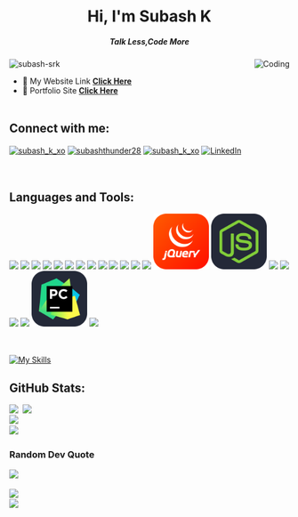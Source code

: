 <h1 align="center">Hi, I'm Subash K</h1>

<h5 align="center">Talk Less,Code More</h5>
<img align="right" alt="Coding" src="https://user-images.githubusercontent.com/74038190/225813708-98b745f2-7d22-48cf-9150-083f1b00d6c9.gif">


<p align="left"> <img src="https://komarev.com/ghpvc/?username=subash-srk&label=Profile%20views&color=0e75b6&style=flat" alt="subash-srk" /> </p>



- 📝 My Website Link [**Click Here**](darkwizardstudios.unaux.com)
- 🔗 Portfolio Site <a href = "https://subash-k.web.app/">**Click Here**</a>
  <br><br>

## Connect with me:
<div align="left">
<a href="https://instagram.com/subash_k_xo" target="blank"><img align="center" src="https://user-images.githubusercontent.com/74038190/235294013-a33e5c43-a01c-43f6-b44d-a406d8b4ab75.gif" alt="subash_k_xo" width = "100"/></a>
<a href="https://www.hackerrank.com/subashthunder28" target="blank"><img align="center" src="https://raw.githubusercontent.com/rahuldkjain/github-profile-readme-generator/master/src/images/icons/Social/hackerrank.svg" alt="subashthunder28" width="100" /></a>
<a href="https://discord.gg/subash_k_xo" target="blank"><img align="center" src="https://user-images.githubusercontent.com/74038190/235294015-47144047-25ab-417c-af1b-6746820a20ff.gif" alt="subash_k_xo" width="100" /></a>
<a href="https://www.linkedin.com/in/subash-rk/" target="blank"><img align="center" src="https://user-images.githubusercontent.com/74038190/235294012-0a55e343-37ad-4b0f-924f-c8431d9d2483.gif" alt="LinkedIn"width="100" /></a>
</div>
<br><br>

## Languages and Tools:
<div align="left">
<img src="https://user-images.githubusercontent.com/74038190/238200622-e0d299f2-767c-4c21-bd49-90f2a19f1a78.gif" width="100">
<img src="https://user-images.githubusercontent.com/74038190/212257472-08e52665-c503-4bd9-aa20-f5a4dae769b5.gif" width="100">  
<img src="https://github.com/subash-srk/subash-srk.github.io/blob/main/images/java.png" width="100">
<img src="https://user-images.githubusercontent.com/74038190/212257468-1e9a91f1-b626-4baa-b15d-5c385dfa7ed2.gif" width="100">
<img src="https://user-images.githubusercontent.com/74038190/212257465-7ce8d493-cac5-494e-982a-5a9deb852c4b.gif" width="100">
<img src="https://user-images.githubusercontent.com/74038190/212281775-b468df30-4edc-4bf8-a4ee-f52e1aaddc86.gif" width="100">
<img src="https://user-images.githubusercontent.com/74038190/238200426-29fd6286-4e7b-4d6c-818f-c4765d5e39a9.gif" width="100">
<img src="https://user-images.githubusercontent.com/74038190/238200428-67f477ed-6624-42da-99f0-1a7b1a16eecb.gif" width="100">
<img src="https://user-images.githubusercontent.com/74038190/238200433-3fb2cdf6-8920-462e-87a4-95af376418aa.gif" width="100">
<img src="https://techstack-generator.vercel.app/cpp-icon.svg" width="110">
<img src="https://miro.medium.com/v2/resize:fit:960/1*-tOldEbfjijxn9VqZeULqg.gif" width="100">
<img src="https://techstack-generator.vercel.app/mysql-icon.svg" width="110">
<img src="https://user-images.githubusercontent.com/74038190/212280805-9bcb336b-8c55-46a8-abf8-ff286ab55472.gif" width="100">
<img src="https://github.com/tandpfun/skill-icons/blob/main/icons/JQuery.svg" width="100">
<img src="https://github.com/tandpfun/skill-icons/blob/main/icons/NodeJS-Dark.svg" width="100">
<img src="https://user-images.githubusercontent.com/25181517/183859966-a3462d8d-1bc7-4880-b353-e2cbed900ed6.png" width="100">
<img src="https://user-images.githubusercontent.com/25181517/184103699-d1b83c07-2d83-4d99-9a1e-83bd89e08117.png" width="100">
<img src="https://user-images.githubusercontent.com/25181517/189716855-2c69ca7a-5149-4647-936d-780610911353.png" width="100">
<img src="https://user-images.githubusercontent.com/25181517/192108891-d86b6220-e232-423a-bf5f-90903e6887c3.png" width="100">  
<img src="https://raw.githubusercontent.com/tandpfun/skill-icons/65dea6c4eaca7da319e552c09f4cf5a9a8dab2c8/icons/PyCharm-Dark.svg" width="100">
<img src="https://user-images.githubusercontent.com/25181517/192109061-e138ca71-337c-4019-8d42-4792fdaa7128.png" width="100">
</div>
<br/><br/>

[![My Skills](https://skillicons.dev/icons?i=js,html,css,wasm)](https://skillicons.dev)

##  GitHub Stats:
![](https://github-readme-stats.vercel.app/api?username=subash-srk&theme=radical&hide_border=true&include_all_commits=false&count_private=true)&nbsp;
<img src="https://github-readme-stats.vercel.app/api/top-langs/?username=subash-srk&theme=radical&hide_border=true&include_all_commits=false&count_private=true&layout=compact" width="350"><br/>
![](https://github-readme-streak-stats.herokuapp.com/?user=subash-srk&theme=radical&hide_border=true)<br/>
![](https://camo.githubusercontent.com/464881d182b5ce42fd7ae8595c34256427105062604de5443994533a96cc0c40/68747470733a2f2f6769746875622d70726f66696c652d73756d6d6172792d63617264732e76657263656c2e6170702f6170692f63617264732f70726f66696c652d64657461696c733f757365726e616d653d7375626173682d73726b267468656d653d7261646963616c)

### Random Dev Quote
![](https://quotes-github-readme.vercel.app/api?type=horizontal&theme=radical)

<img align ="center" src="https://user-images.githubusercontent.com/74038190/212284158-e840e285-664b-44d7-b79b-e264b5e54825.gif" width="1000"/>
<br>
<img align ="center" src="https://user-images.githubusercontent.com/74038190/212284100-561aa473-3905-4a80-b561-0d28506553ee.gif"/>
